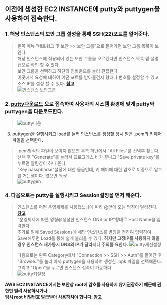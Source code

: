## 이전에 생성한 EC2 INSTANCE에 putty와 puttygen을 사용하여 접속한다.

### 1. 해당 인스턴스의 보안 그룹 설정을 통해 SSH(22)포트를 열어준다.   
> 왼쪽 메뉴 "네트워크 및 보안 >> 보안 그룹"으로 들어가면 보안 그룹 목록이 보인다.   
> 해당 인스턴스에 적용되어 있는 보안 그룹을 모르겠다면 인스턴스 목록 밑 설명탭으로 확인 할 수 있다.   
> 보안 그룹을 선택하고 하단의 인바운드를 눌러 편집한다.     
> 이곳에서 요청에 대하여 어떤 포트를 받아줄건지 형태나 번호를 설정할 수 있고 소스 IP를 설정 할 수 있다. **[참고](https://docs.aws.amazon.com/ko_kr/AWSEC2/latest/UserGuide/ec2-security-groups.html)**     
> ![인스턴스 보안그룹](https://user-images.githubusercontent.com/28284285/70761447-9de8d780-1d90-11ea-86e3-e9112b577521.PNG)      
> 

### 2. **[putty다운로드](https://www.putty.org/)** 으로 접속하여 사용자의 시스템 환경에 맞게 putty와 puttygen을 다운로드한다.     
> ![putty다운](https://user-images.githubusercontent.com/28284285/70760656-b0addd00-1d8d-11ea-9da7-4a36129d419b.PNG)    
> 

3. puttygen을 실행시키고 load를 눌러 인스턴스를 생성할 당시 받은 .pem의 키페어 파일을 선택한다.  
> .pem형식의 파일이 보이지 않으면 우측 하단에서 "All Files"를 선택후 찾는다.   
> 선택 후 "Generate"를 눌러서 프로그레스 바가 끝나고 "Save private key"를 누르면 알림창이 하나 뜬다.   
> "Key passpharse"설정에 대한 물음인데, 키 페어에 대한 암호로 이중으로 암호를 거는셈이다. 없으면 Yes!   
> ![puttygen](https://user-images.githubusercontent.com/28284285/70760657-b1467380-1d8d-11ea-8a86-ec189f3059d0.PNG)   
> 

### 4. 다음으로는 putty를 실행시키고 Session설정을 먼저 해준다.
> 인스턴스를 어떤 운영체제를 사용했느냐에 따라 @앞에 오는 명칭이 달라진다. **[참고](https://docs.aws.amazon.com/ko_kr/AWSEC2/latest/UserGuide/putty.html)**     
> "운영체제에 따른 명칭@생성한 인스턴스 DNS or IP"형태로 Host Name을 입력한다.   
> 추가로 밑에 Saved Sessions에 해당 인스턴스를 별칭을 정하여 입력하여 Save해두면 Load를 통해 쉽게 불러올 수 있다.
> **하지만 고정IP를 사용하지 않을경우 인스턴스 재가동시 DNS와 IP가 달라지니 주의를 요한다.**
> ![putty세션설정](https://user-images.githubusercontent.com/28284285/70760658-b1467380-1d8d-11ea-985b-89fe1b728b12.PNG)    
>   
> 다음으로는 왼쪽 Category에서  "Connection >> SSH >> Auth"를 들어간 후   
> "Browse.."를 눌러 아까 puttygen을 사용하여 생성한 .ppk 파일을 선택해준다.    
> 그리고 "Open"을 누르면 인스턴스 접속이 가능하다.      
> ![putty키설정](https://user-images.githubusercontent.com/28284285/70760660-b1467380-1d8d-11ea-9e61-6191da9d8b6d.PNG)    
>    


**AWS EC2 INSTANCE에서는 보안상 root에 암호를 사용하지 않기권장하기 때문에 권한만 빌려 사용하시거나     
임시 root 비밀번호 발급받아 사용하셔야 합니다. [참고](https://aws.amazon.com/ko/premiumsupport/knowledge-center/set-change-root-linux/)**   
